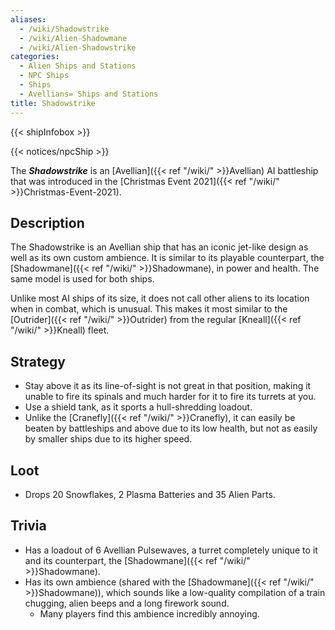 ```yaml
---
aliases:
  - /wiki/Shadowstrike
  - /wiki/Alien-Shadowmane
  - /wiki/Alien-Shadowstrike
categories:
  - Alien Ships and Stations
  - NPC Ships
  - Ships
  - Avellians= Ships and Stations
title: Shadowstrike
---
```


{{< shipInfobox >}}

{{< notices/npcShip >}}

The **_Shadowstrike_** is an [Avellian]({{< ref "/wiki/" >}}Avellian) AI battleship that was introduced in the [Christmas Event 2021]({{< ref "/wiki/" >}}Christmas-Event-2021).

## Description

The Shadowstrike is an Avellian ship that has an iconic jet-like design as well as its own custom ambience. It is similar to its playable counterpart, the [Shadowmane]({{< ref "/wiki/" >}}Shadowmane), in power and health. The same model is used for both ships.

Unlike most AI ships of its size, it does not call other aliens to its location when in combat, which is unusual. This makes it most similar to the [Outrider]({{< ref "/wiki/" >}}Outrider) from the regular [Kneall]({{< ref "/wiki/" >}}Kneall) fleet.

## Strategy

- Stay above it as its line-of-sight is not great in that position, making it unable to fire its spinals and much harder for it to fire its turrets at you.
- Use a shield tank, as it sports a hull-shredding loadout.
- Unlike the [Cranefly]({{< ref "/wiki/" >}}Cranefly), it can easily be beaten by battleships and above due to its low health, but not as easily by smaller ships due to its higher speed.

## Loot

- Drops 20 Snowflakes, 2 Plasma Batteries and 35 Alien Parts.

## Trivia

- Has a loadout of 6 Avellian Pulsewaves, a turret completely unique to it and its counterpart, the [Shadowmane]({{< ref "/wiki/" >}}Shadowmane).
- Has its own ambience (shared with the [Shadowmane]({{< ref "/wiki/" >}}Shadowmane)), which sounds like a low-quality compilation of a train chugging, alien beeps and a long firework sound.
  - Many players find this ambience incredibly annoying.
